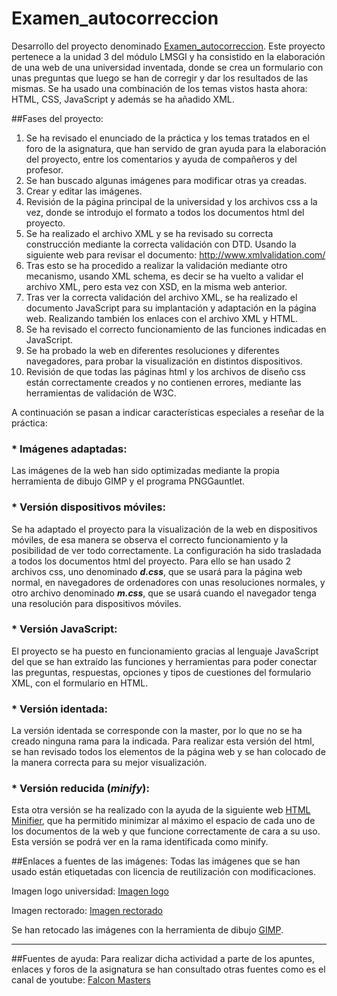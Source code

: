 # Examen_autocorreccion

Desarrollo del proyecto denominado [Examen_autocorreccion](https://github.com/javig2016/Examen_autocorreccion). Este proyecto pertenece a la unidad 3 del módulo LMSGI y ha consistido en la elaboración de una web de una universidad inventada, donde se crea un formulario con unas preguntas que luego se han de corregir y dar los resultados de las mismas.
Se ha usado una combinación de los temas vistos hasta ahora: HTML, CSS, JavaScript y además se ha añadido XML.

##Fases del proyecto:

1. Se ha revisado el enunciado de la práctica y los temas tratados en el foro de la asignatura, que han servido de gran ayuda para la elaboración del proyecto, entre los comentarios y ayuda de compañeros y del profesor.
2. Se han buscado algunas imágenes para modificar otras ya creadas.
3. Crear y editar las imágenes.
4. Revisión de la página principal de la universidad y los archivos css a la vez, donde se introdujo el formato a todos los documentos html del proyecto.
5. Se ha realizado el archivo XML y se ha revisado su correcta construcción mediante la correcta validación con DTD. Usando la siguiente web para revisar el documento: http://www.xmlvalidation.com/
6. Tras esto se ha procedido a realizar la validación mediante otro mecanismo, usando XML schema, es decir se ha vuelto a validar el archivo XML, pero esta vez con XSD, en la misma web anterior.
7. Tras ver la correcta validación del archivo XML, se ha realizado el documento JavaScript para su implantación y adaptación en la página web. Realizando también los enlaces con el archivo XML y HTML.
8. Se ha revisado el correcto funcionamiento de las funciones indicadas en JavaScript.
9. Se ha probado la web en diferentes resoluciones y diferentes navegadores, para probar la visualización en distintos dispositivos.
10. Revisión de que todas las páginas html y los archivos de diseño css están correctamente creados y no contienen errores, mediante las herramientas de validación de W3C.

A continuación se pasan a indicar características especiales a reseñar de la práctica:
### * Imágenes adaptadas:
Las imágenes de la web han sido optimizadas mediante la propia herramienta de dibujo GIMP y el programa PNGGauntlet.

### * Versión dispositivos móviles:
Se ha adaptado el proyecto para la visualización de la web en dispositivos móviles, de esa manera se observa el correcto funcionamiento y la posibilidad de ver todo correctamente.
La configuración ha sido trasladada a todos los documentos html del proyecto.
Para ello se han usado 2 archivos css, uno denominado *__d.css__*, que se usará para la página web normal, en navegadores de ordenadores con unas resoluciones normales, y otro archivo denominado *__m.css__*, que se usará cuando el navegador tenga una resolución para dispositivos móviles.

### * Versión JavaScript:
El proyecto se ha puesto en funcionamiento gracias al lenguaje JavaScript del que se han extraído  las funciones y herramientas para poder conectar las preguntas, respuestas, opciones y tipos de cuestiones del formulario XML, con el formulario en HTML.

### * Versión identada:
La versión identada se corresponde con la master, por lo que no se ha creado ninguna rama para la indicada. Para realizar esta versión del html, se han revisado todos los elementos de la página web y se han colocado de la manera correcta para su mejor visualización. 

### * Versión reducida (_minify_):
Esta otra versión se ha realizado con la ayuda de la siguiente web [HTML Minifier](http://www.willpeavy.com/minifier/), que ha permitido minimizar al máximo el espacio de cada uno de los documentos de la web y que funcione correctamente de cara a su uso. Esta versión se podrá ver en la rama identificada como minify.

##Enlaces a fuentes de las imágenes:
Todas las imágenes que se han usado están etiquetadas con licencia de reutilización con modificaciones.

Imagen logo universidad:
[Imagen logo](http://res.freestockphotos.biz/pictures/16/16246-illustration-of-a-graduation-cap-pv.png)

Imagen rectorado:
[Imagen rectorado](https://s.iha.com/2556200015384/Alquiler-vacaciones-encanto-Campos-SEGLES_15.jpegg)


Se han retocado las imágenes con la herramienta de dibujo [GIMP](https://www.gimp.org/).

***
##Fuentes de ayuda:
Para realizar dicha actividad a parte de los apuntes, enlaces y foros de la asignatura se han consultado otras fuentes como es el canal de youtube:
[Falcon Masters](https://www.youtube.com/channel/UCJl1YajcPWTeJNsQhGyMIMg)
